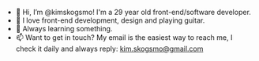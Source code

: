 - 👋 Hi, I’m @kimskogsmo! I'm a 29 year old front-end/software developer. 
- 👀 I love front-end development, design and playing guitar.
- 🌱 Always learning something.
- 📫 Want to get in touch? My email is the easiest way to reach me, I check it daily and always reply: kim.skogsmo@gmail.com

<!---
kimskogsmo/kimskogsmo is a ✨ special ✨ repository because its `README.md` (this file) appears on your GitHub profile.
You can click the Preview link to take a look at your changes.
--->
